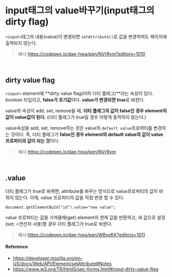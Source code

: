 # input태그의 value바꾸기(input태그의 dirty flag)

`<input>`태그의 내용(value)이 변경되면 `setAttribute()`로 값을 변경하여도 페이지에 출력되지 않는다.

> 예시
> <https://codepen.io/dae-hwa/pen/NVrRvm?editors=1010>

<br/>

## dirty value flag

`<input>` element에 **dirty value flag(이하 더티 플래그)**라는 속성이 있다. boolean 타입이고, **false가 초기값**이다. **value가 변경되면 true**로 바뀐다.

value의 속성이 add, set, remove될 때, **더티 플래그의 값이 false인 경우 element의 값이 value값이 된다.** (더티 플래그가 true일 경우 이렇게 동작하지 않는다.)

value속성을 add, set, remove하는 것은 value의 `default value`프로퍼티를 변경하는 것이다. 즉, 더티 플래그가 **false인 경우 element의 default value의 값이 value 프로퍼티의 값이 되는 것**이다.

> 예시
> <https://codepen.io/dae-hwa/pen/NVrRvm>

<br/>

## .value

더티 플래그가 true로 바뀌면, attribute를 바꾸는 방식으로 value프로퍼티의 값이 바뀌지 않는다. 이때, value 프로퍼티의 값을 직접 변경 할 수 있다.

```
document.getElementById("id").value="new value";
```

value 프로퍼티는 값을 가져올때(get) element의 현재 값을 반환하고, 새 값으로 설정(set; =연산자 사용)할 경우 더티 플래그가 true로 바뀐다.

> 예시
> <https://codepen.io/dae-hwa/pen/WBxxKK?editors=1011>

#### Reference

- <https://developer.mozilla.org/en-US/docs/Web/API/Element/setAttribute#Notes>
- <https://www.w3.org/TR/html5/sec-forms.html#input-dirty-value-flag>

